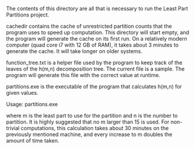 The contents of this directory are all that is necessary to
run the Least Part Partitions project.

cachedir contains the cache of unrestricted partition counts
that the program uses to speed up computation.  This directory
will start empty, and the program will generate the cache on its
first run.  On a relatively modern computer (quad core i7 with 12 GB of RAM),
it takes about 3 minutes to generate the cache.  It will take longer on older
systems.

function_tree.txt is a helper file used by the program to keep track of
the leaves of the h(m,n) decomposition tree.  The current file is a sample.
The program will generate this file with the correct value at runtime.

partitions.exe is the executable of the program that calculates h(m,n) for
given values.

Usage:  partitions.exe <m> <n>

where m is the least part to use for the partition and n is the number to
partition.
It is highly suggested that no m larger than 15 is used.  For
non-trivial computations, this calculation takes about 30 minutes on the
previously mentioned machine, and every increase to m doubles the amount
of time taken.
